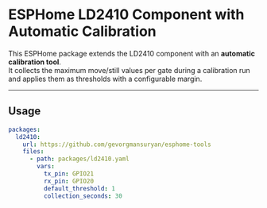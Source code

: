 # ESPHome LD2410 Component with Automatic Calibration

This ESPHome package extends the LD2410 component with an **automatic calibration tool**.  
It collects the maximum move/still values per gate during a calibration run and applies them as thresholds with a configurable margin.

---

## Usage

```yaml
packages:
  ld2410:
    url: https://github.com/gevorgmansuryan/esphome-tools
    files:
      - path: packages/ld2410.yaml
        vars:
          tx_pin: GPIO21
          rx_pin: GPIO20
          default_threshold: 1
          collection_seconds: 30
```
